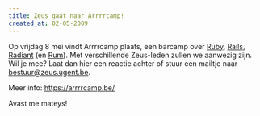 ```yaml
---
title: Zeus gaat naar Arrrrcamp!
created_at: 02-05-2009
---
```


Op vrijdag 8 mei vindt Arrrrcamp plaats, een barcamp over [Ruby](https://www.ruby-lang.org/en/), [Rails](https://rubyonrails.org/), [Radiant](https://radiantcms.org/) (en [Rum](https://en.wikipedia.org/wiki/Rum)). Met verschillende Zeus-leden zullen we aanwezig zijn. Wil je mee? Laat dan hier een reactie achter of stuur een mailtje naar <bestuur@zeus.ugent.be>.

Meer info: <https://arrrrcamp.be/>

Avast me mateys!
